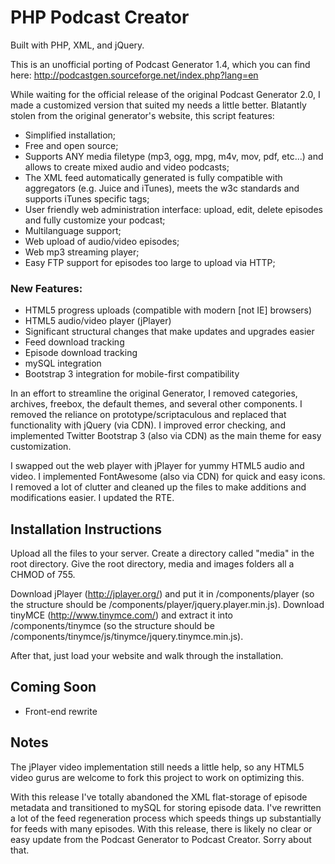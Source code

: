 # PHP Podcast Creator

Built with PHP, XML, and jQuery. 

This is an unofficial porting of Podcast Generator 1.4, which you can find here: http://podcastgen.sourceforge.net/index.php?lang=en

While waiting for the official release of the original Podcast Generator 2.0, I made a customized version that suited my needs a little better. Blatantly stolen from the original generator's website, this script features:

- Simplified installation;
- Free and open source;
- Supports ANY media filetype (mp3, ogg, mpg, m4v, mov, pdf, etc...) and allows to create mixed audio and video podcasts;
- The XML feed automatically generated is fully compatible with aggregators (e.g. Juice and iTunes), meets the w3c standards and supports iTunes specific tags;
- User friendly web administration interface: upload, edit, delete episodes and fully customize your podcast;
- Multilanguage support;
- Web upload of audio/video episodes;
- Web mp3 streaming player;
- Easy FTP support for episodes too large to upload via HTTP;

### New Features:
- HTML5 progress uploads (compatible with modern [not IE] browsers)
- HTML5 audio/video player (jPlayer)
- Significant structural changes that make updates and upgrades easier
- Feed download tracking
- Episode download tracking
- mySQL integration
- Bootstrap 3 integration for mobile-first compatibility

In an effort to streamline the original Generator, I removed categories, archives, freebox, the default themes, and several other components. I removed the reliance on prototype/scriptaculous and replaced that functionality with jQuery (via CDN). I improved error checking, and implemented Twitter Bootstrap 3 (also via CDN) as the main theme for easy customization. 

I swapped out the web player with jPlayer for yummy HTML5 audio and video. I implemented FontAwesome (also via CDN) for quick and easy icons. I removed a lot of clutter and cleaned up the files to make additions and modifications easier. I updated the RTE. 

## Installation Instructions
Upload all the files to your server. Create a directory called "media" in the root directory. Give the root directory, media and images folders all a CHMOD of 755. 

Download jPlayer (http://jplayer.org/) and put it in /components/player (so the structure should be /components/player/jquery.player.min.js). Download tinyMCE (http://www.tinymce.com/) and extract it into /components/tinymce (so the structure should be /components/tinymce/js/tinymce/jquery.tinymce.min.js). 

After that, just load your website and walk through the installation.

## Coming Soon
- Front-end rewrite

## Notes
The jPlayer video implementation still needs a little help, so any HTML5 video gurus are welcome to fork this project to work on optimizing this.

With this release I've totally abandoned the XML flat-storage of episode metadata and transitioned to mySQL for storing episode data. I've rewritten a lot of the feed regeneration process which speeds things up substantially for feeds with many episodes. With this release, there is likely no clear or easy update from the Podcast Generator to Podcast Creator. Sorry about that.